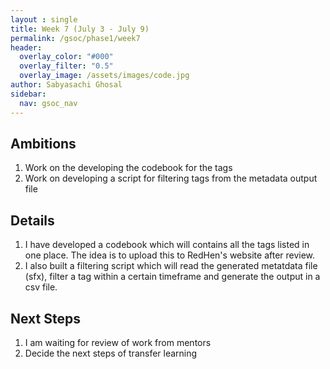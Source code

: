 ```yaml
---
layout : single 
title: Week 7 (July 3 - July 9) 
permalink: /gsoc/phase1/week7
header:
  overlay_color: "#000"
  overlay_filter: "0.5"
  overlay_image: /assets/images/code.jpg
author: Sabyasachi Ghosal
sidebar:
  nav: gsoc_nav
---
```


## Ambitions
1. Work on the developing the codebook for the tags
2. Work on developing a script for filtering tags from the metadata output file

## Details
1. I have developed a codebook which will contains all the tags listed in one place. The idea is to upload this to RedHen's website after review.
2. I also built a filtering script which will read the generated metatdata file (sfx), filter a tag within a certain timeframe and generate the output in a csv file.

## Next Steps
1. I am waiting for review of work from mentors 
2. Decide the next steps of transfer learning